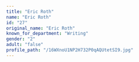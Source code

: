 ```yaml
---
title: "Eric Roth"
name: "Eric Roth"
id: "27"
original_name: "Eric Roth"
known_for_department: "Writing"
gender: "2"
adult: "false"
profile_path: "/16WXnoU1NP2H732P0qAQUtetSI9.jpg"
---
```

